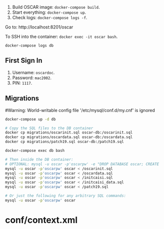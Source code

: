 
1. Build OSCAR image: `docker-compose build`.
2. Start everything: `docker-compose up`.
3. Check logs: `docker-compose logs -f`.

Go to: http://localhost:8201/oscar

To SSH into the container: `docker exec -it oscar bash`.

`docker-compose logs db`

## First Sign In

1. Username: `oscardoc`.
2. Password: `mac2002`.
3. PIN: `1117`.

## Migrations

#Warning: World-writable config file '/etc/mysql/conf.d/my.cnf' is ignored

```bash
docker-compose up -d db

# Copy the SQL files to the DB container
docker cp migrations/oscarinit.sql oscar-db:/oscarinit.sql
docker cp migrations/oscardata.sql oscar-db:/oscardata.sql
docker cp migrations/patch19.sql oscar-db:/patch19.sql

docker-compose exec db bash

# Then inside the DB container:
# OPTIONAL: mysql -u oscar -p'oscarpw' -e "DROP DATABASE oscar; CREATE DATABASE oscar;"
mysql -u oscar -p'oscarpw' oscar < /oscarinit.sql
mysql -u oscar -p'oscarpw' oscar < /oscardata.sql
mysql -u oscar -p'oscarpw' oscar < /initcaisi.sql
mysql -u oscar -p'oscarpw' oscar < /initcaisi_data.sql
mysql -u oscar -p'oscarpw' oscar < /patch19.sql

# Or just the following for any arbitrary SQL commands:
mysql -u oscar -p'oscarpw' oscar
```


# conf/context.xml

